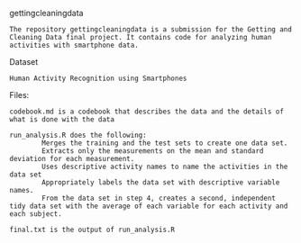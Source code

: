 gettingcleaningdata

    The repository gettingcleaningdata is a submission for the Getting and Cleaning Data final project. It contains code for analyzing human activities with smartphone data.

Dataset

    Human Activity Recognition using Smartphones

Files:

    codebook.md is a codebook that describes the data and the details of what is done with the data

    run_analysis.R does the following:
            Merges the training and the test sets to create one data set.
            Extracts only the measurements on the mean and standard deviation for each measurement.
            Uses descriptive activity names to name the activities in the data set
            Appropriately labels the data set with descriptive variable names.
            From the data set in step 4, creates a second, independent tidy data set with the average of each variable for each activity and each subject.

    final.txt is the output of run_analysis.R

